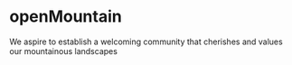 # openMountain
We aspire to establish a welcoming community that cherishes and values our mountainous landscapes
